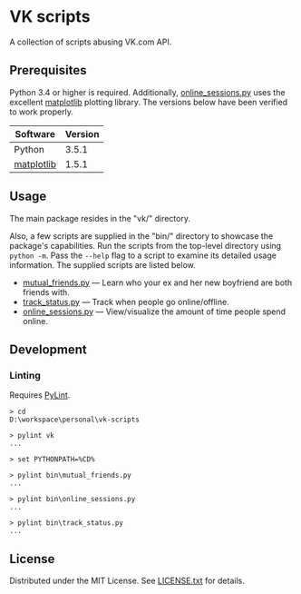 VK scripts
==========

A collection of scripts abusing VK.com API.

Prerequisites
-------------

Python 3.4 or higher is required.
Additionally, [online_sessions.py] uses the excellent [matplotlib] plotting
library.
The versions below have been verified to work properly.

Software     | Version
------------ | -------
Python       | 3.5.1
[matplotlib] | 1.5.1

[matplotlib]: http://matplotlib.org/

Usage
-----

The main package resides in the "vk/" directory.

Also, a few scripts are supplied in the "bin/" directory to showcase the
package's capabilities.
Run the scripts from the top-level directory using `python -m`.
Pass the `--help` flag to a script to examine its detailed usage information.
The supplied scripts are listed below.

* [mutual_friends.py] &mdash; Learn who your ex and her new boyfriend are both
friends with.
* [track_status.py] &mdash; Track when people go online/offline.
* [online_sessions.py] &mdash; View/visualize the amount of time people spend
online.

[mutual_friends.py]: docs/mutual_friends.md
[track_status.py]: docs/track_status.md
[online_sessions.py]: docs/online_sessions.md

Development
-----------

### Linting

Requires [PyLint].

    > cd
    D:\workspace\personal\vk-scripts

    > pylint vk
    ...

    > set PYTHONPATH=%CD%

    > pylint bin\mutual_friends.py
    ...

    > pylint bin\online_sessions.py
    ...

    > pylint bin\track_status.py
    ...

[PyLint]: https://www.pylint.org/

License
-------

Distributed under the MIT License.
See [LICENSE.txt] for details.

[LICENSE.txt]: LICENSE.txt
